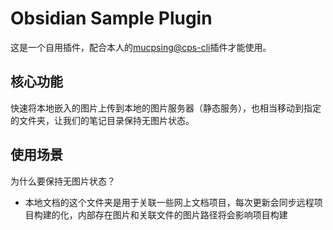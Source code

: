 # Obsidian Sample Plugin

这是一个自用插件，配合本人的[mucpsing@cps-cli](https://www.npmjs.com/package/@mucpsing/cli)插件才能使用。

## 核心功能

快速将本地嵌入的图片上传到本地的图片服务器（静态服务），也相当移动到指定的文件夹，让我们的笔记目录保持无图片状态。


## 使用场景
为什么要保持无图片状态？

- 本地文档的这个文件夹是用于关联一些网上文档项目，每次更新会同步远程项目构建的化，内部存在图片和关联文件的图片路径将会影响项目构建

